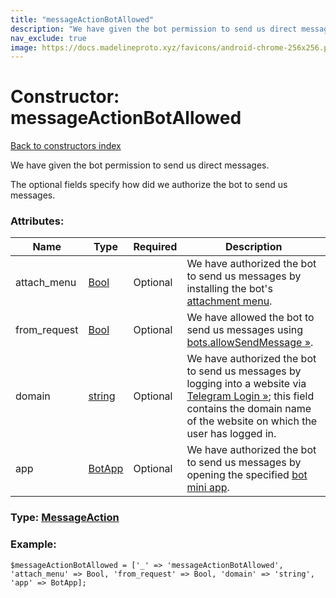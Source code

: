 ```yaml
---
title: "messageActionBotAllowed"
description: "We have given the bot permission to send us direct messages."
nav_exclude: true
image: https://docs.madelineproto.xyz/favicons/android-chrome-256x256.png
---
```

# Constructor: messageActionBotAllowed  
[Back to constructors index](/API_docs/constructors/index.html)



We have given the bot permission to send us direct messages.

The optional fields specify how did we authorize the bot to send us messages.

### Attributes:

| Name     |    Type       | Required | Description |
|----------|---------------|----------|-------------|
|attach\_menu|[Bool](/API_docs/types/Bool.html) | Optional|We have authorized the bot to send us messages by installing the bot's [attachment menu](https://core.telegram.org/api/bots/attach).|
|from\_request|[Bool](/API_docs/types/Bool.html) | Optional|We have allowed the bot to send us messages using [bots.allowSendMessage »](../methods/bots.allowSendMessage.html).|
|domain|[string](/API_docs/types/string.html) | Optional|We have authorized the bot to send us messages by logging into a website via [Telegram Login »](https://core.telegram.org/widgets/login); this field contains the domain name of the website on which the user has logged in.|
|app|[BotApp](/API_docs/types/BotApp.html) | Optional|We have authorized the bot to send us messages by opening the specified [bot mini app](https://core.telegram.org/api/bots/webapps).|



### Type: [MessageAction](/API_docs/types/MessageAction.html)


### Example:

```
$messageActionBotAllowed = ['_' => 'messageActionBotAllowed', 'attach_menu' => Bool, 'from_request' => Bool, 'domain' => 'string', 'app' => BotApp];
```  
